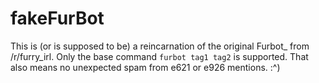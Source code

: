 # fakeFurBot

This is (or is supposed to be) a reincarnation of the original Furbot_ from /r/furry_irl. Only the base command `furbot tag1 tag2` is supported. That also means no unexpected spam from e621 or e926 mentions. :^)
